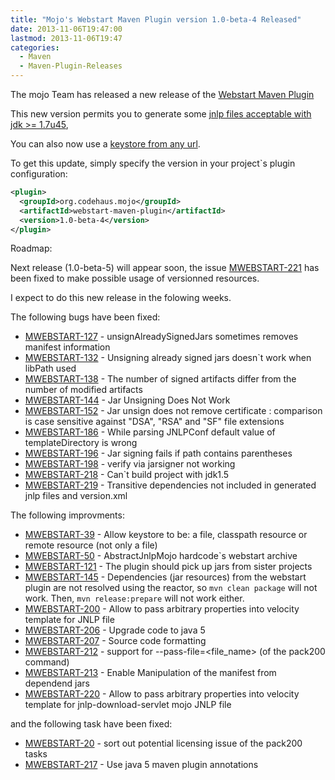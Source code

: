 ```yaml
---
title: "Mojo's Webstart Maven Plugin version 1.0-beta-4 Released"
date: 2013-11-06T19:47:00
lastmod: 2013-11-06T19:47
categories:
  - Maven
  - Maven-Plugin-Releases
---
```

The mojo Team has released a new release of the 
[Webstart Maven Plugin](http://mojo.codehaus.org/webstart/webstart-maven-plugin/upgrade.html)

This new version permits you to generate some [jnlp files acceptable with jdk >= 1.7u45](http://jira.codehaus.org/browse/MWEBSTART-213), 

You can also now use a [keystore from any url](http://jira.codehaus.org/browse/MWEBSTART-39).

<!-- more -->

To get this update, simply specify the version in your project`s
plugin configuration:

```xml
<plugin>
  <groupId>org.codehaus.mojo</groupId>
  <artifactId>webstart-maven-plugin</artifactId>
  <version>1.0-beta-4</version>
</plugin>
```

Roadmap:

Next release (1.0-beta-5) will appear soon, the issue [MWEBSTART-221](https://issues.apache.org/jira/browse/MWEBSTART-221) has 
been fixed to make possible usage of versionned resources. 

I expect to do this new release in the folowing weeks.


The following bugs have been fixed:

 * [MWEBSTART-127](https://issues.apache.org/jira/browse/MWEBSTART-127) - unsignAlreadySignedJars sometimes removes manifest information
 * [MWEBSTART-132](https://issues.apache.org/jira/browse/MWEBSTART-132) - Unsigning already signed jars doesn`t work when libPath used
 * [MWEBSTART-138](https://issues.apache.org/jira/browse/MWEBSTART-138) - The number of signed artifacts differ from the number of modified artifacts
 * [MWEBSTART-144](https://issues.apache.org/jira/browse/MWEBSTART-144) - Jar Unsigning Does Not Work
 * [MWEBSTART-152](https://issues.apache.org/jira/browse/MWEBSTART-152) - Jar unsign does not remove certificate : comparison is case sensitive against "DSA", "RSA" and "SF" file extensions
 * [MWEBSTART-186](https://issues.apache.org/jira/browse/MWEBSTART-186) - While parsing JNLPConf default value of templateDirectory is wrong
 * [MWEBSTART-196](https://issues.apache.org/jira/browse/MWEBSTART-196) - Jar signing fails if path contains parentheses
 * [MWEBSTART-198](https://issues.apache.org/jira/browse/MWEBSTART-198) - verify via jarsigner not working
 * [MWEBSTART-218](https://issues.apache.org/jira/browse/MWEBSTART-218) - Can`t build project with jdk1.5
 * [MWEBSTART-219](https://issues.apache.org/jira/browse/MWEBSTART-219) - Transitive dependencies not included in generated jnlp files and version.xml

The following improvments:

 * [MWEBSTART-39](https://issues.apache.org/jira/browse/MWEBSTART-39) - Allow keystore to be: a file, classpath resource or remote resource (not only a file)
 * [MWEBSTART-50](https://issues.apache.org/jira/browse/MWEBSTART-50) - AbstractJnlpMojo hardcode`s webstart archive
 * [MWEBSTART-121](https://issues.apache.org/jira/browse/MWEBSTART-121) - The plugin should pick up jars from sister projects 
 * [MWEBSTART-145](https://issues.apache.org/jira/browse/MWEBSTART-145) - Dependencies (jar resources) from the webstart plugin are not resolved using the reactor, so ```mvn clean package``` will not work. Then, ```mvn release:prepare``` will not work either.
 * [MWEBSTART-200](https://issues.apache.org/jira/browse/MWEBSTART-200) - Allow to pass arbitrary properties into velocity template for JNLP file
 * [MWEBSTART-206](https://issues.apache.org/jira/browse/MWEBSTART-206) - Upgrade code to java 5
 * [MWEBSTART-207](https://issues.apache.org/jira/browse/MWEBSTART-207) - Source code formatting
 * [MWEBSTART-212](https://issues.apache.org/jira/browse/MWEBSTART-212) - support for --pass-file=<file_name> (of the pack200 command)
 * [MWEBSTART-213](https://issues.apache.org/jira/browse/MWEBSTART-213) - Enable Manipulation of the manifest from dependend jars
 * [MWEBSTART-220](https://issues.apache.org/jira/browse/MWEBSTART-220) - Allow to pass arbitrary properties into velocity template for jnlp-download-servlet mojo JNLP file

and the following task have been fixed:

* [MWEBSTART-20](https://issues.apache.org/jira/browse/MWEBSTART-20) - sort out potential licensing issue of the pack200 tasks
* [MWEBSTART-217](https://issues.apache.org/jira/browse/MWEBSTART-217) - Use java 5 maven plugin annotations

